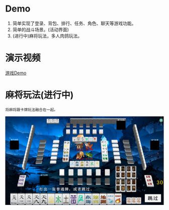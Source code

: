 # Demo
1.  简单实现了登录、背包、排行、任务、角色、聊天等游戏功能。
2.  简单的战斗场景。(活动界面)
3.  (进行中)麻将玩法，多人肉鸽玩法。
# 演示视频
[游戏Demo](https://www.bilibili.com/video/BV1naYdeNEzi/?vd_source=66971011b2c3751134f45496759bc5ae)
# 麻将玩法(进行中)
    将麻将跟卡牌玩法融合在一起。
![麻将](https://github.com/lixiaozi11/Demo/blob/main/%E9%BA%BB%E5%B0%86.png)
